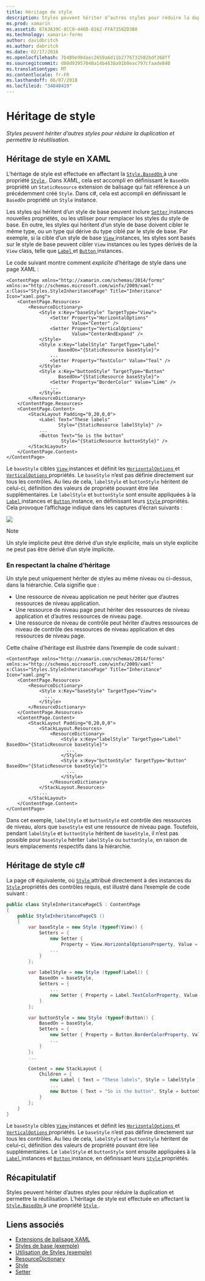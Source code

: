 ```yaml
---
title: Héritage de style
description: Styles peuvent hériter d’autres styles pour réduire la duplication et permettre la réutilisation.
ms.prod: xamarin
ms.assetid: 67A3A39C-8CC0-446D-8162-FFA73582D3B8
ms.technology: xamarin-forms
author: davidbritch
ms.author: dabritch
ms.date: 02/17/2016
ms.openlocfilehash: 7b489e90daec2659a6d11b2776731582bdf368ff
ms.sourcegitcommit: d80d93957040a14b4638a91b0eac797cfaade840
ms.translationtype: MT
ms.contentlocale: fr-FR
ms.lasthandoff: 06/07/2018
ms.locfileid: "34848419"
---
```

# <a name="style-inheritance"></a>Héritage de style

_Styles peuvent hériter d’autres styles pour réduire la duplication et permettre la réutilisation._

## <a name="style-inheritance-in-xaml"></a>Héritage de style en XAML

L’héritage de style est effectuée en affectant la [ `Style.BasedOn` ](https://developer.xamarin.com/api/property/Xamarin.Forms.Style.BasedOn/) à une propriété [ `Style` ](https://developer.xamarin.com/api/type/Xamarin.Forms.Style/). Dans XAML, cela est accompli en définissant le `BasedOn` propriété un `StaticResource` extension de balisage qui fait référence à un précédemment créé `Style`. Dans c#, cela est accompli en définissant le `BasedOn` propriété un `Style` instance.

Les styles qui héritent d’un style de base peuvent inclure [ `Setter` ](https://developer.xamarin.com/api/type/Xamarin.Forms.Setter/) instances nouvelles propriétés, ou les utiliser pour remplacer les styles du style de base. En outre, les styles qui héritent d’un style de base doivent cibler le même type, ou un type qui dérive du type ciblé par le style de base. Par exemple, si la cible d’un style de base [ `View` ](https://developer.xamarin.com/api/type/Xamarin.Forms.View/) instances, les styles sont basés sur le style de base peuvent cibler `View` instances ou les types dérivés de la `View` class, telle que [ `Label` ](https://developer.xamarin.com/api/type/Xamarin.Forms.Label/) et [ `Button` ](https://developer.xamarin.com/api/type/Xamarin.Forms.Button/) instances.

Le code suivant montre comment *explicite* d’héritage de style dans une page XAML :

```xaml
<ContentPage xmlns="http://xamarin.com/schemas/2014/forms" xmlns:x="http://schemas.microsoft.com/winfx/2009/xaml" x:Class="Styles.StyleInheritancePage" Title="Inheritance" Icon="xaml.png">
    <ContentPage.Resources>
        <ResourceDictionary>
            <Style x:Key="baseStyle" TargetType="View">
                <Setter Property="HorizontalOptions"
                        Value="Center" />
                <Setter Property="VerticalOptions"
                        Value="CenterAndExpand" />
            </Style>
            <Style x:Key="labelStyle" TargetType="Label"
                   BasedOn="{StaticResource baseStyle}">
                ...
                <Setter Property="TextColor" Value="Teal" />
            </Style>
            <Style x:Key="buttonStyle" TargetType="Button"
                   BasedOn="{StaticResource baseStyle}">
                <Setter Property="BorderColor" Value="Lime" />
                ...
            </Style>
        </ResourceDictionary>
    </ContentPage.Resources>
    <ContentPage.Content>
        <StackLayout Padding="0,20,0,0">
            <Label Text="These labels"
                   Style="{StaticResource labelStyle}" />
            ...
            <Button Text="So is the button"
                    Style="{StaticResource buttonStyle}" />
        </StackLayout>
    </ContentPage.Content>
</ContentPage>
```

Le `baseStyle` cibles [ `View` ](https://developer.xamarin.com/api/type/Xamarin.Forms.View/) instances et définit les [ `HorizontalOptions` ](https://developer.xamarin.com/api/property/Xamarin.Forms.View.HorizontalOptions/) et [ `VerticalOptions` ](https://developer.xamarin.com/api/property/Xamarin.Forms.View.VerticalOptions/) propriétés. Le `baseStyle` n’est pas définie directement sur tous les contrôles. Au lieu de cela, `labelStyle` et `buttonStyle` héritent de celui-ci, définition des valeurs de propriété pouvant être liée supplémentaires. Le `labelStyle` et `buttonStyle` sont ensuite appliquées à la [ `Label` ](https://developer.xamarin.com/api/type/Xamarin.Forms.Label/) instances et [ `Button` ](https://developer.xamarin.com/api/type/Xamarin.Forms.Button/) instance, en définissant leurs [ `Style` ](https://developer.xamarin.com/api/property/Xamarin.Forms.VisualElement.Style/) propriétés. Cela provoque l’affichage indiqué dans les captures d’écran suivants :

[![](inheritance-images/style-inheritance.png)](inheritance-images/style-inheritance-large.png#lightbox)

> [!NOTE]
> Un style implicite peut être dérivé d’un style explicite, mais un style explicite ne peut pas être dérivé d’un style implicite.

### <a name="respecting-the-inheritance-chain"></a>En respectant la chaîne d’héritage

Un style peut uniquement hériter de styles au même niveau ou ci-dessus, dans la hiérarchie. Cela signifie que :

- Une ressource de niveau application ne peut hériter que d’autres ressources de niveau application.
- Une ressource de niveau page peut hériter des ressources de niveau application et d’autres ressources de niveau page.
- Une ressource de niveau de contrôle peut hériter d’autres ressources de niveau de contrôle des ressources de niveau application et des ressources de niveau page.

Cette chaîne d’héritage est illustrée dans l’exemple de code suivant :

```xaml
<ContentPage xmlns="http://xamarin.com/schemas/2014/forms" xmlns:x="http://schemas.microsoft.com/winfx/2009/xaml" x:Class="Styles.StyleInheritancePage" Title="Inheritance" Icon="xaml.png">
    <ContentPage.Resources>
        <ResourceDictionary>
            <Style x:Key="baseStyle" TargetType="View">
              ...
            </Style>
        </ResourceDictionary>
    </ContentPage.Resources>
    <ContentPage.Content>
        <StackLayout Padding="0,20,0,0">
            <StackLayout.Resources>
                <ResourceDictionary>
                    <Style x:Key="labelStyle" TargetType="Label" BasedOn="{StaticResource baseStyle}">
                      ...
                    </Style>
                    <Style x:Key="buttonStyle" TargetType="Button" BasedOn="{StaticResource baseStyle}">
                      ...
                    </Style>
                </ResourceDictionary>
            </StackLayout.Resources>
            ...
        </StackLayout>
    </ContentPage.Content>
</ContentPage>
```

Dans cet exemple, `labelStyle` et `buttonStyle` est contrôle des ressources de niveau, alors que `baseStyle` est une ressource de niveau page. Toutefois, pendant `labelStyle` et `buttonStyle` héritent de `baseStyle`, il n’est pas possible pour `baseStyle` hériter `labelStyle` ou `buttonStyle`, en raison de leurs emplacements respectifs dans la hiérarchie.

## <a name="style-inheritance-in-c35"></a>Héritage de style c&#35;

La page c# équivalente, où [ `Style` ](https://developer.xamarin.com/api/type/Xamarin.Forms.Style/) attribué directement à des instances du [ `Style` ](https://developer.xamarin.com/api/property/Xamarin.Forms.VisualElement.Style/) propriétés des contrôles requis, est illustré dans l’exemple de code suivant :

```csharp
public class StyleInheritancePageCS : ContentPage
{
    public StyleInheritancePageCS ()
    {
        var baseStyle = new Style (typeof(View)) {
            Setters = {
                new Setter {
                    Property = View.HorizontalOptionsProperty, Value = LayoutOptions.Center    },
                ...
            }
        };

        var labelStyle = new Style (typeof(Label)) {
            BasedOn = baseStyle,
            Setters = {
                ...
                new Setter { Property = Label.TextColorProperty, Value = Color.Teal    }
            }
        };

        var buttonStyle = new Style (typeof(Button)) {
            BasedOn = baseStyle,
            Setters = {
                new Setter { Property = Button.BorderColorProperty, Value =    Color.Lime },
                ...
            }
        };
        ...

        Content = new StackLayout {
            Children = {
                new Label { Text = "These labels", Style = labelStyle },
                ...
                new Button { Text = "So is the button", Style = buttonStyle }
            }
        };
    }
}
```

Le `baseStyle` cibles [ `View` ](https://developer.xamarin.com/api/type/Xamarin.Forms.View/) instances et définit les [ `HorizontalOptions` ](https://developer.xamarin.com/api/property/Xamarin.Forms.View.HorizontalOptions/) et [ `VerticalOptions` ](https://developer.xamarin.com/api/property/Xamarin.Forms.View.VerticalOptions/) propriétés. Le `baseStyle` n’est pas définie directement sur tous les contrôles. Au lieu de cela, `labelStyle` et `buttonStyle` héritent de celui-ci, définition des valeurs de propriété pouvant être liée supplémentaires. Le `labelStyle` et `buttonStyle` sont ensuite appliquées à la [ `Label` ](https://developer.xamarin.com/api/type/Xamarin.Forms.Label/) instances et [ `Button` ](https://developer.xamarin.com/api/type/Xamarin.Forms.Button/) instance, en définissant leurs [ `Style` ](https://developer.xamarin.com/api/property/Xamarin.Forms.VisualElement.Style/) propriétés.

## <a name="summary"></a>Récapitulatif

Styles peuvent hériter d’autres styles pour réduire la duplication et permettre la réutilisation. L’héritage de style est effectuée en affectant la [ `Style.BasedOn` ](https://developer.xamarin.com/api/property/Xamarin.Forms.Style.BasedOn/) à une propriété [ `Style` ](https://developer.xamarin.com/api/type/Xamarin.Forms.Style/).


## <a name="related-links"></a>Liens associés

- [Extensions de balisage XAML](~/xamarin-forms/xaml/xaml-basics/xaml-markup-extensions.md)
- [Styles de base (exemple)](https://developer.xamarin.com/samples/xamarin-forms/UserInterface/Styles/BasicStyles/)
- [Utilisation de Styles (exemple)](https://developer.xamarin.com/samples/xamarin-forms/WorkingWithStyles/)
- [ResourceDictionary](https://developer.xamarin.com/api/type/Xamarin.Forms.ResourceDictionary/)
- [Style](https://developer.xamarin.com/api/type/Xamarin.Forms.Style/)
- [Setter](https://developer.xamarin.com/api/type/Xamarin.Forms.Setter/)
